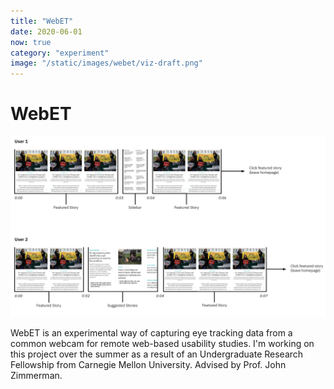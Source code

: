 ```yaml
---
title: "WebET"
date: 2020-06-01
now: true
category: "experiment"
image: "/static/images/webet/viz-draft.png"
---
```


# WebET

![](/static/images/webet/viz-draft.png)

WebET is an experimental way of capturing eye tracking data from a common webcam for remote web-based usability studies. I'm working on this project over the summer as a result of an Undergraduate Research Fellowship from Carnegie Mellon University. Advised by Prof. John Zimmerman. 